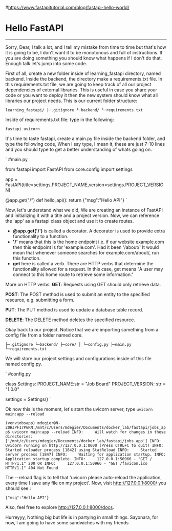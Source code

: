 #https://www.fastapitutorial.com/blog/fastapi-hello-world/

# Hello FastAPI
---
Sorry, Dear, I talk a lot, and I tell my mistake from time to time but that's how it is going to be, I don't want it to be monotonous and full of instructions. If you are doing something you should know what happens if I don't do that. Enough talk let's jump into some code.

First of all, create a new folder inside of learning_fastapi directory, named backend.
Inside the backend, the directory make a requirements.txt file. In this requirements.txt file, we are going to keep track of all our project dependencies of external libraries. This is useful in case you share your code or you want to deploy it then the new system should know what all libraries our project needs. This is our current folder structure:

`
learning_fastapi/
├─.gitignore
└─backend/
  └─requirements.txt
`

Inside of requirements.txt file: type in the following:

`
fastapi
uvicorn
`

It's time to taste fastapi, create a main.py file inside the backend folder, and type the following code, When I say type, I mean it, these are just 7-10 lines and you should type to get a better understanding of whats going on.

`
#main.py

from fastapi import FastAPI
from core.config import settings

app = FastAPI(title=settings.PROJECT_NAME,version=settings.PROJECT_VERSION)

@app.get("/")
def hello_api():
    return {"msg":"Hello API"}
`

Now, let's understand what we did, We are creating an instance of FastAPI and initializing it with a title and a project version. Now, we can reference the 'app' as a fastapi class object and use it to create routes.

- **@app.get('/')** is called a decorator. A decorator is used to provide extra functionality to a function. 
- **'/'** means that this is the home endpoint i.e. if our website example.com then this endpoint is for 'example.com'. Had it been '/about/' It would mean that whenever someone searches for example.com/about/, run this function.
- **get** here is called a verb. There are HTTP verbs that determine the functionality allowed for a request. In this case, get means "A user may connect to this home route to retrieve some information."

More on HTTP verbs:
**GET**:  Requests using GET should only retrieve data.

**POST**: The POST method is used to submit an entity to the specified resource, e.g. submitting a form.

**PUT**: The PUT method is used to update a database table record.

**DELETE**: The DELETE method deletes the specified resource.

Okay back to our project. Notice that we are importing something from a config file from a folder named core.

`
├─.gitignore
└─backend/
  ├─core/
  │ └─config.py
  ├─main.py
  └─requirements.txt
`

We will store our project settings and configurations inside of this file named config.py.

`
#config.py

class Settings:
    PROJECT_NAME:str = "Job Board"
    PROJECT_VERSION: str = "1.0.0"

settings = Settings()
`

Ok now this is the moment, let's start the uvicorn server, type `uvicorn main:app --reload`

`
(venvjobsapp) mdegier@N-20HJPF17PGRN:/mnt/c/Users/mdegier/Documents/docker_lab/fastapi/jobs_app$ uvicorn main:app --reload
INFO:     Will watch for changes in these directories: ['/mnt/c/Users/mdegier/Documents/docker_lab/fastapi/jobs_app']
INFO:     Uvicorn running on http://127.0.0.1:8000 (Press CTRL+C to quit)
INFO:     Started reloader process [1842] using StatReload
INFO:     Started server process [1847]
INFO:     Waiting for application startup.
INFO:     Application startup complete.
INFO:     127.0.0.1:50966 - "GET / HTTP/1.1" 200 OK
INFO:     127.0.0.1:50966 - "GET /favicon.ico HTTP/1.1" 404 Not Found
`

The --reload flag is to tell that 'uvicorn please auto-reload the application, every time I save any file on my project'. Now, visit http://127.0.0.1:8000/ you should see :

`
{"msg":"Hello API"}
`

Also, feel free to explore http://127.0.0.1:8000/docs.

Hurreyyy, Nothing big but life is in partying in small things. Sayonara, for now, I am going to have some sandwiches with my friends
